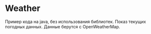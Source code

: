 # Weather

Пример кода на java, без использования библиотек.
Показ текущих погодных данных.
Данные берутся с OpenWeatherMap.
